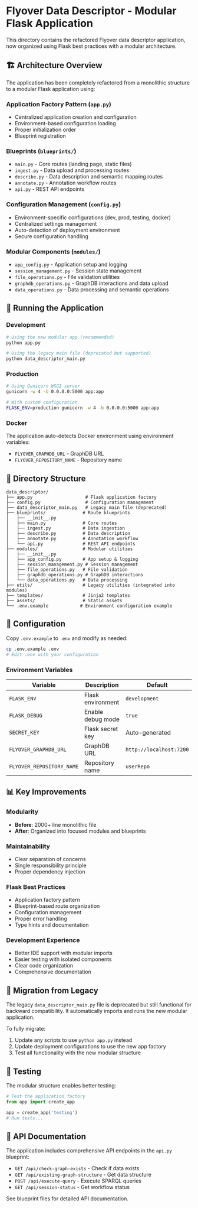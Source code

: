 # Flyover Data Descriptor - Modular Flask Application

This directory contains the refactored Flyover data descriptor application, now organized using Flask best practices with a modular architecture.

## 🏗️ Architecture Overview

The application has been completely refactored from a monolithic structure to a modular Flask application using:

### **Application Factory Pattern** (`app.py`)
- Centralized application creation and configuration
- Environment-based configuration loading
- Proper initialization order
- Blueprint registration

### **Blueprints** (`blueprints/`)
- `main.py` - Core routes (landing page, static files)
- `ingest.py` - Data upload and processing routes
- `describe.py` - Data description and semantic mapping routes  
- `annotate.py` - Annotation workflow routes
- `api.py` - REST API endpoints

### **Configuration Management** (`config.py`)
- Environment-specific configurations (dev, prod, testing, docker)
- Centralized settings management
- Auto-detection of deployment environment
- Secure configuration handling

### **Modular Components** (`modules/`)
- `app_config.py` - Application setup and logging
- `session_management.py` - Session state management
- `file_operations.py` - File validation utilities
- `graphdb_operations.py` - GraphDB interactions and data upload
- `data_operations.py` - Data processing and semantic operations

## 🚀 Running the Application

### Development
```bash
# Using the new modular app (recommended)
python app.py

# Using the legacy main file (deprecated but supported)
python data_descriptor_main.py
```

### Production
```bash
# Using Gunicorn WSGI server
gunicorn -w 4 -b 0.0.0.0:5000 app:app

# With custom configuration
FLASK_ENV=production gunicorn -w 4 -b 0.0.0.0:5000 app:app
```

### Docker
The application auto-detects Docker environment using environment variables:
- `FLYOVER_GRAPHDB_URL` - GraphDB URL
- `FLYOVER_REPOSITORY_NAME` - Repository name

## 📁 Directory Structure

```
data_descriptor/
├── app.py                    # Flask application factory
├── config.py                 # Configuration management
├── data_descriptor_main.py   # Legacy main file (deprecated)
├── blueprints/              # Route blueprints
│   ├── __init__.py
│   ├── main.py              # Core routes
│   ├── ingest.py            # Data ingestion
│   ├── describe.py          # Data description  
│   ├── annotate.py          # Annotation workflow
│   └── api.py               # REST API endpoints
├── modules/                 # Modular utilities
│   ├── __init__.py
│   ├── app_config.py        # App setup & logging
│   ├── session_management.py # Session management
│   ├── file_operations.py   # File validation
│   ├── graphdb_operations.py # GraphDB interactions
│   └── data_operations.py   # Data processing
├── utils/                   # Legacy utilities (integrated into modules)
├── templates/               # Jinja2 templates
├── assets/                  # Static assets
└── .env.example            # Environment configuration example
```

## 🔧 Configuration

Copy `.env.example` to `.env` and modify as needed:

```bash
cp .env.example .env
# Edit .env with your configuration
```

### Environment Variables

| Variable | Description | Default |
|----------|-------------|---------|
| `FLASK_ENV` | Flask environment | `development` |
| `FLASK_DEBUG` | Enable debug mode | `true` |
| `SECRET_KEY` | Flask secret key | Auto-generated |
| `FLYOVER_GRAPHDB_URL` | GraphDB URL | `http://localhost:7200` |
| `FLYOVER_REPOSITORY_NAME` | Repository name | `userRepo` |

## 📊 Key Improvements

### **Modularity**
- **Before**: 2000+ line monolithic file
- **After**: Organized into focused modules and blueprints

### **Maintainability**  
- Clear separation of concerns
- Single responsibility principle
- Proper dependency injection

### **Flask Best Practices**
- Application factory pattern
- Blueprint-based route organization
- Configuration management
- Proper error handling
- Type hints and documentation

### **Development Experience**
- Better IDE support with modular imports
- Easier testing with isolated components
- Clear code organization
- Comprehensive documentation

## 🔄 Migration from Legacy

The legacy `data_descriptor_main.py` file is deprecated but still functional for backward compatibility. It automatically imports and runs the new modular application.

To fully migrate:
1. Update any scripts to use `python app.py` instead
2. Update deployment configurations to use the new app factory
3. Test all functionality with the new modular structure

## 🧪 Testing

The modular structure enables better testing:

```python
# Test the application factory
from app import create_app

app = create_app('testing')
# Run tests...
```

## 📝 API Documentation

The application includes comprehensive API endpoints in the `api.py` blueprint:

- `GET /api/check-graph-exists` - Check if data exists
- `GET /api/existing-graph-structure` - Get data structure  
- `POST /api/execute-query` - Execute SPARQL queries
- `GET /api/session-status` - Get workflow status

See blueprint files for detailed API documentation.